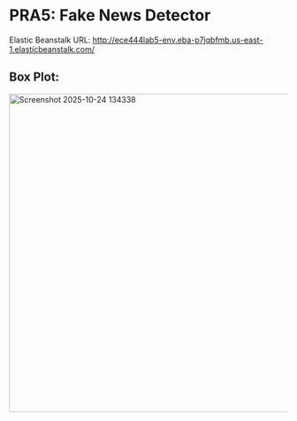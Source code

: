 PRA5: Fake News Detector
======
Elastic Beanstalk URL: http://ece444lab5-env.eba-p7jqbfmb.us-east-1.elasticbeanstalk.com/

## Box Plot:
<img width="767" height="576" alt="Screenshot 2025-10-24 134338" src="https://github.com/user-attachments/assets/82d71a2c-5439-4b2c-bf0c-fd37374a9a47" />
